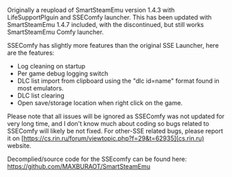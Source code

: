 Originally a reupload of SmartSteamEmu version 1.4.3 with LifeSupportPlguin and SSEComfy launcher. This has been updated with SmartSteamEmu 1.4.7 included, with the discontinued, but still works SmartSteamEmu Comfy launcher.

SSEComfy has slightly more features than the original SSE Launcher, here are the features:

* Log cleaning on startup
* Per game debug logging switch
* DLC list import from clipboard using the "dlc id=name" format found in most emulators.
* DLC list clearing
* Open save/storage location when right click on the game.

Please note that all issues will be ignored as SSEComfy was not updated for very long time, and I don't know much about coding so bugs related to SSEComfy will likely be not fixed. For other-SSE related bugs, please report it on [https://cs.rin.ru/forum/viewtopic.php?f=29&t=62935](cs.rin.ru) website.

Decomplied/source code for the SSEcomfy can be found here: https://github.com/MAXBURAOT/SmartSteamEmu
